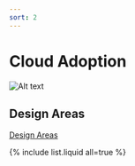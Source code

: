 ```yaml
---
sort: 2
---
```


# Cloud Adoption

![Alt text](https://learn.microsoft.com/en-us/azure/cloud-adoption-framework/ready/enterprise-scale/media/ns-arch-cust-expanded.svg#lightbox)

## Design Areas

[Design Areas](https://learn.microsoft.com/en-us/azure/cloud-adoption-framework/ready/landing-zone/design-areas)

{% include list.liquid all=true %}
